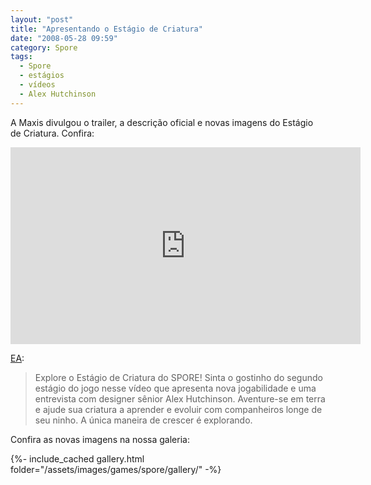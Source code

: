 ```yaml
---
layout: "post"
title: "Apresentando o Estágio de Criatura"
date: "2008-05-28 09:59"
category: Spore
tags:
  - Spore
  - estágios
  - vídeos
  - Alex Hutchinson
---
```


A Maxis divulgou o trailer, a descrição oficial e novas imagens do Estágio de Criatura. Confira:

<iframe width="560" height="315" src="https://www.youtube.com/embed/QoIXW6AgA-o" frameborder="0" allow="accelerometer; autoplay; encrypted-media; gyroscope; picture-in-picture" allowfullscreen></iframe>

[EA](http://brasil.ea.com/):

> Explore o Estágio de Criatura do SPORE! Sinta o gostinho do segundo estágio do jogo nesse vídeo que apresenta nova jogabilidade e uma entrevista com designer sênior Alex Hutchinson. Aventure-se em terra e ajude sua criatura a aprender e evoluir com companheiros longe de seu ninho. A única maneira de crescer é explorando.

Confira as novas imagens na nossa galeria:

{%- include_cached gallery.html folder="/assets/images/games/spore/gallery/" -%}
